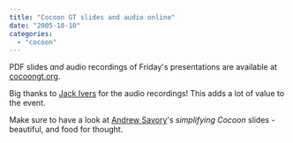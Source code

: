 ```yaml
---
title: "Cocoon GT slides and audio online"
date: "2005-10-10"
categories: 
  - "cocoon"
---
```


PDF slides _and_ audio recordings of Friday's presentations are available at [cocoongt.org](http://www.cocoongt.org/Slides-and-recordings.html).

Big thanks to [Jack Ivers](http://www.agilepartners.com/) for the audio recordings! This adds a lot of value to the event.

Make sure to have a look at [Andrew Savory](http://www.andrewsavory.com/blog/archives/000900.html)'s _simplifying Cocoon_ slides - beautiful, and food for thought.
